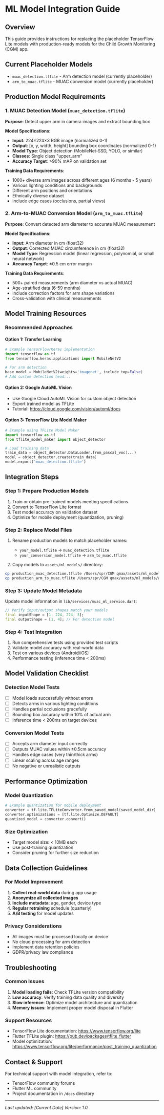 # ML Model Integration Guide

## Overview
This guide provides instructions for replacing the placeholder TensorFlow Lite models with production-ready models for the Child Growth Monitoring (CGM) app.

## Current Placeholder Models
- `muac_detection.tflite` - Arm detection model (currently placeholder)
- `arm_to_muac.tflite` - MUAC conversion model (currently placeholder)

## Production Model Requirements

### 1. MUAC Detection Model (`muac_detection.tflite`)
**Purpose**: Detect upper arm in camera images and extract bounding box

**Model Specifications**:
- **Input**: 224×224×3 RGB image (normalized 0-1)
- **Output**: [x, y, width, height] bounding box coordinates (normalized 0-1)
- **Model Type**: Object detection (MobileNet-SSD, YOLO, or similar)
- **Classes**: Single class "upper_arm"
- **Accuracy Target**: >90% mAP on validation set

**Training Data Requirements**:
- 1000+ diverse arm images across different ages (6 months - 5 years)
- Various lighting conditions and backgrounds
- Different arm positions and orientations
- Ethnically diverse dataset
- Include edge cases (occlusions, partial views)

### 2. Arm-to-MUAC Conversion Model (`arm_to_muac.tflite`)
**Purpose**: Convert detected arm diameter to accurate MUAC measurement

**Model Specifications**:
- **Input**: Arm diameter in cm (float32)
- **Output**: Corrected MUAC circumference in cm (float32)
- **Model Type**: Regression model (linear regression, polynomial, or small neural network)
- **Accuracy Target**: ±0.5 cm error margin

**Training Data Requirements**:
- 500+ paired measurements (arm diameter vs actual MUAC)
- Age-stratified data (6-59 months)
- Include correction factors for arm shape variations
- Cross-validation with clinical measurements

## Model Training Resources

### Recommended Approaches

#### Option 1: Transfer Learning
```python
# Example TensorFlow/Keras implementation
import tensorflow as tf
from tensorflow.keras.applications import MobileNetV2

# For arm detection
base_model = MobileNetV2(weights='imagenet', include_top=False)
# Add custom detection head...
```

#### Option 2: Google AutoML Vision
- Use Google Cloud AutoML Vision for custom object detection
- Export trained model as TFLite
- Tutorial: https://cloud.google.com/vision/automl/docs

#### Option 3: TensorFlow Lite Model Maker
```python
# Example using TFLite Model Maker
import tensorflow as tf
from tflite_model_maker import object_detector

# Load training data
train_data = object_detector.DataLoader.from_pascal_voc(...)
model = object_detector.create(train_data)
model.export('muac_detection.tflite')
```

## Integration Steps

### Step 1: Prepare Production Models
1. Train or obtain pre-trained models meeting specifications
2. Convert to TensorFlow Lite format
3. Test model accuracy on validation dataset
4. Optimize for mobile deployment (quantization, pruning)

### Step 2: Replace Model Files
1. Rename production models to match placeholder names:
   - `your_model.tflite` → `muac_detection.tflite`
   - `your_conversion_model.tflite` → `arm_to_muac.tflite`

2. Copy models to `assets/ml_models/` directory:
```bash
cp production_muac_detection.tflite /Users/spr/CGM qmax/assets/ml_models/muac_detection.tflite
cp production_arm_to_muac.tflite /Users/spr/CGM qmax/assets/ml_models/arm_to_muac.tflite
```

### Step 3: Update Model Metadata
Update model information in `lib/services/muac_ml_service.dart`:
```dart
// Verify input/output shapes match your models
final inputShape = [1, 224, 224, 3];
final outputShape = [1, 4]; // For detection model
```

### Step 4: Test Integration
1. Run comprehensive tests using provided test scripts
2. Validate model accuracy with real-world data
3. Test on various devices (Android/iOS)
4. Performance testing (inference time < 200ms)

## Model Validation Checklist

### Detection Model Tests
- [ ] Model loads successfully without errors
- [ ] Detects arms in various lighting conditions
- [ ] Handles partial occlusions gracefully
- [ ] Bounding box accuracy within 10% of actual arm
- [ ] Inference time < 200ms on target devices

### Conversion Model Tests
- [ ] Accepts arm diameter input correctly
- [ ] Outputs MUAC values within ±0.5cm accuracy
- [ ] Handles edge cases (very thin/thick arms)
- [ ] Linear scaling across age ranges
- [ ] No negative or unrealistic outputs

## Performance Optimization

### Model Quantization
```python
# Example quantization for mobile deployment
converter = tf.lite.TFLiteConverter.from_saved_model(saved_model_dir)
converter.optimizations = [tf.lite.Optimize.DEFAULT]
quantized_model = converter.convert()
```

### Size Optimization
- Target model size: < 10MB each
- Use post-training quantization
- Consider pruning for further size reduction

## Data Collection Guidelines

### For Model Improvement
1. **Collect real-world data** during app usage
2. **Anonymize all collected images**
3. **Include metadata**: age, gender, device type
4. **Regular retraining** schedule (quarterly)
5. **A/B testing** for model updates

### Privacy Considerations
- All images must be processed locally on device
- No cloud processing for arm detection
- Implement data retention policies
- GDPR/privacy law compliance

## Troubleshooting

### Common Issues
1. **Model loading fails**: Check TFLite version compatibility
2. **Low accuracy**: Verify training data quality and diversity
3. **Slow inference**: Optimize model architecture and quantization
4. **Memory issues**: Implement proper model disposal in Flutter

### Support Resources
- TensorFlow Lite documentation: https://www.tensorflow.org/lite
- Flutter TFLite plugin: https://pub.dev/packages/tflite_flutter
- Model optimization: https://www.tensorflow.org/lite/performance/post_training_quantization

## Contact & Support
For technical support with model integration, refer to:
- TensorFlow community forums
- Flutter ML community
- Project documentation in `/docs` directory

---
*Last updated: [Current Date]*
*Version: 1.0*